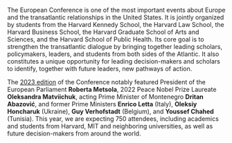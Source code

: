 The European Conference is one of the most important events about Europe and the transatlantic relationships in the United States. It is jointly organized by students from the Harvard Kennedy School, the Harvard Law School, the Harvard Business School, the Harvard Graduate School of Arts and Sciences, and the Harvard School of Public Health. Its core goal is to strengthen the transatlantic dialogue by bringing together leading scholars, policymakers, leaders, and students from both sides of the Atlantic. It also constitutes a unique opportunity for leading decision-makers and scholars to identify, together with future leaders, new pathways of action.

The [2023 edition](https://y23.euroconf.eu) of the Conference notably featured President of the European Parliament **Roberta Metsola**, 2022 Peace Nobel Prize Laureate **Oleksandra Matviichuk**, acting Prime Minister of Montenegro **Dritan Abazović**, and former Prime Ministers **Enrico Letta** (Italy), **Oleksiy Honcharuk** (Ukraine), **Guy Verhofstadt** (Belgium), and **Youssef Chahed** (Tunisia). This year, we are expecting 750 attendees, including academics and students from Harvard, MIT and neighboring universities, as well as future decision-makers from around the world.
